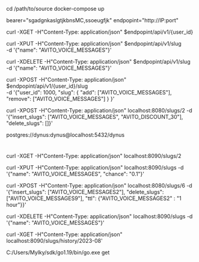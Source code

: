 
cd /path/to/source
docker-compose up

bearer="sgadgnkaslgtjkbnsMC,ssoeugfjk"
endpopint="http://IP:port"

curl -XGET -H"Content-Type: application/json" $endpopint/api/v1/{user_id}

curl -XPUT -H"Content-Type: application/json" $endpopint/api/v1/slug \
    -d '{"name": "AVITO_VOICE_MESSAGES"}'

curl -XDELETE -H"Content-Type: application/json" $endpopint/api/v1/slug \
    -d '{"name": "AVITO_VOICE_MESSAGES"}'

curl -XPOST -H"Content-Type: application/json" $endpopint/api/v1/{user_id}/slug \
    -d '{"user_id": 1000,
    "slug": {
        "add": ["AVITO_VOICE_MESSAGES"],
        "remove": ["AVITO_VOICE_MESSAGES"]
        }
    }'

curl -XPOST -H"Content-Type: application/json" localhost:8080/slugs/2 \-d '{"insert_slugs": ["AVITO_VOICE_MESSAGES", "AVITO_DISCOUNT_30"], "delete_slugs": []}'



postgres://dynus:dynus@localhost:5432/dynus

#

curl -XGET -H"Content-Type: application/json" localhost:8090/slugs/2

curl -XPUT -H"Content-Type: application/json" localhost:8090/slugs \-d '{"name": "AVITO_VOICE_MESSAGES", "chance": "0.1"}'

curl -XPOST -H"Content-Type: application/json" localhost:8080/slugs/6 \-d '{"insert_slugs": ["AVITO_VOICE_MESSAGES2"], "delete_slugs": ["AVITO_VOICE_MESSAGES9"], "ttl": {"AVITO_VOICE_MESSAGES2" : "1 hour"}}'

curl -XDELETE -H"Content-Type: application/json" localhost:8090/slugs \-d '{"name": "AVITO_VOICE_MESSAGES"}'

curl -XGET -H"Content-Type: application/json" localhost:8090/slugs/history/2023-08'

C:/Users/Mylky/sdk/go1.19/bin/go.exe get